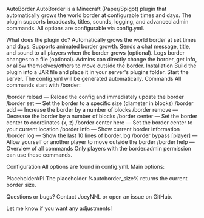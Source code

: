 AutoBorder
AutoBorder is a Minecraft (Paper/Spigot) plugin that automatically grows the world border at configurable times and days. The plugin supports broadcasts, titles, sounds, logging, and advanced admin commands. All options are configurable via config.yml.

What does the plugin do?
Automatically grows the world border at set times and days.
Supports animated border growth.
Sends a chat message, title, and sound to all players when the border grows (optional).
Logs border changes to a file (optional).
Admins can directly change the border, get info, or allow themselves/others to move outside the border.
Installation
Build the plugin into a JAR file and place it in your server's plugins folder.
Start the server. The config.yml will be generated automatically.
Commands
All commands start with /border:

/border reload — Reload the config and immediately update the border
/border set <size> — Set the border to a specific size (diameter in blocks)
/border add <amount> — Increase the border by a number of blocks
/border remove <amount> — Decrease the border by a number of blocks
/border center <x> <z> — Set the border center to coordinates (x, z)
/border center here — Set the border center to your current location
/border info — Show current border information
/border log — Show the last 10 lines of border.log
/border bypass [player] — Allow yourself or another player to move outside the border
/border help — Overview of all commands
Only players with the border.admin permission can use these commands.

Configuration
All options are found in config.yml. Main options:

PlaceholderAPI
The placeholder %autoborder_size% returns the current border size.

Questions or bugs?
Contact JoeyNNL or open an issue on GitHub.

Let me know if you want any adjustments!